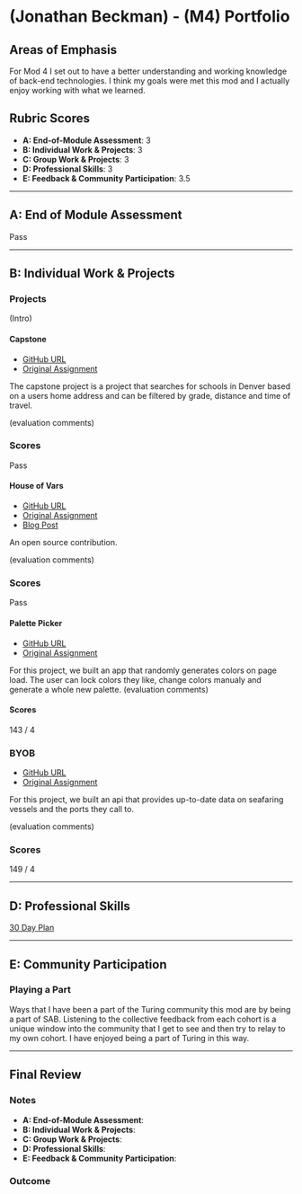 # (Jonathan Beckman) - (M4) Portfolio

## Areas of Emphasis

For Mod 4 I set out to have a better understanding and working knowledge of back-end technologies.  I think my goals were met this mod and I actually enjoy working with what we learned.

## Rubric Scores

* **A: End-of-Module Assessment**: 3
* **B: Individual Work & Projects**: 3
* **C: Group Work & Projects**: 3
* **D: Professional Skills**: 3
* **E: Feedback & Community Participation**: 3.5

-----------------------

## A: End of Module Assessment

Pass

-----------------------

## B: Individual Work & Projects

### Projects

(Intro)

#### Capstone

* [GitHub URL](https://github.com/jbexx/Prefix_Tree)
* [Original Assignment](https://github.com/turingschool-examples/headcount2.0)

The capstone project is a project that searches for schools in Denver based on a users home address and can be filtered by grade, distance and time of travel.

(evaluation comments)

### Scores

  Pass



#### House of Vars

* [GitHub URL](https://github.com/openfoodfoundation/openfoodnetwork)
* [Original Assignment](http://frontend.turing.io/projects/house-of-vars.html)
* [Blog Post](https://hackernoon.com/open-source-what-it-is-and-why-you-should-be-involved-f46a088f667f)

An open source contribution.

(evaluation comments)

### Scores

  Pass



#### Palette Picker

* [GitHub URL](https://github.com/jbexx/Palette-Picker)
* [Original Assignment](http://frontend.turing.io/projects/palette-picker.html)

For this project, we built an app that randomly generates colors on page load.  The user can lock colors they like, change colors manualy and generate a whole new palette.
(evaluation comments)

#### Scores

143 / 4



### BYOB

* [GitHub URL](https://github.com/jbexx/byob)
* [Original Assignment](http://frontend.turing.io/projects/build-your-own-backend.html)

For this project, we built an api that provides up-to-date data on seafaring vessels and the ports they call to.

(evaluation comments)

### Scores

 149 / 4
 
 

-----------------------

## D: Professional Skills

[30 Day Plan](https://gist.github.com/jbexx/712846996354b8ba07de75c4728bfad5)

-----------------------

## E: Community Participation

### Playing a Part

Ways that I have been a part of the Turing community this mod are by being a part of SAB.  Listening to the collective feedback from each cohort is a unique window into the community that I get to see and then try to relay to my own cohort.  I have enjoyed being a part of Turing in this way.

-----------------------


## Final Review

### Notes

* **A: End-of-Module Assessment**: 
* **B: Individual Work & Projects**: 
* **C: Group Work & Projects**: 
* **D: Professional Skills**: 
* **E: Feedback & Community Participation**: 

### Outcome


